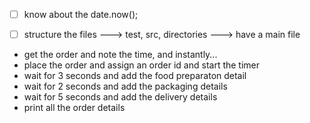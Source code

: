 - [ ] know about the date.now();
- [ ] structure the files
---> test, src, directories
---> have a main file 



- get the order and note the time, and instantly...
- place the order and assign an order id and start the timer 
- wait for 3 seconds and add the food preparaton detail
- wait for 2 seconds and add the packaging details
- wait for 5 seconds and add the delivery details
- print all the order details